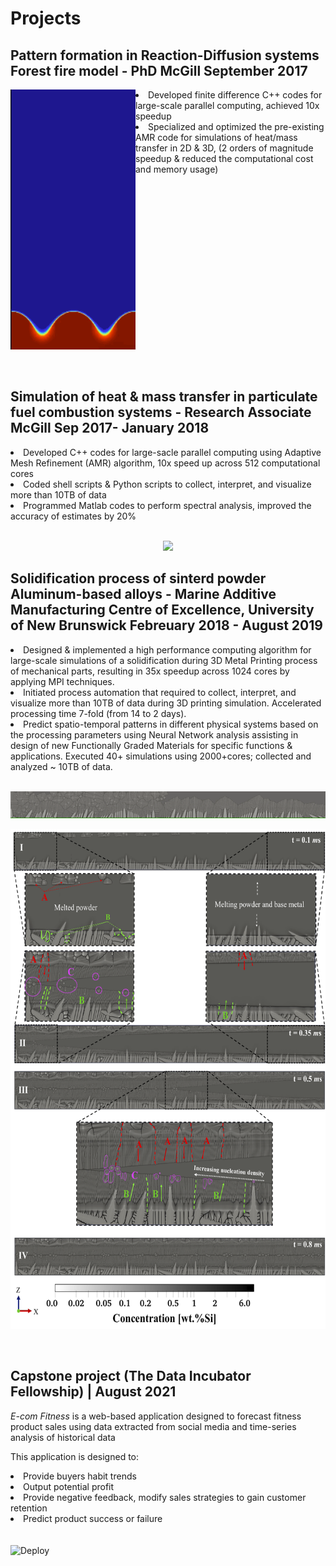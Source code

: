 <h1>Projects</h1>

<h2>Pattern formation in Reaction-Diffusion systems Forest fire model - PhD McGill September 2017</h2>

<img src="./comb_seaweeds.gif" align="left" width="200px"/>

<li>Developed finite difference C++ codes for large-scale parallel computing, achieved 10x speedup</li>
<li>Specialized and optimized the pre-existing AMR code for simulations of heat/mass transfer in 2D &
     3D, (2 orders of magnitude speedup & reduced the computational cost and memory usage)
</li>


<br clear="left"/>
<br><br>


<h2>Simulation of heat & mass transfer in particulate fuel combustion systems - Research Associate McGill Sep 2017- January 2018</h2>

 <li>Developed C++ codes for large-sacle parallel computing using Adaptive Mesh Refinement (AMR) algorithm, 10x speed up    
      across 512 computational cores</li>
<li>Coded shell scripts & Python scripts to collect, interpret, and visualize more than 10TB of data</li>
<li>Programmed Matlab codes to perform spectral analysis, improved the accuracy of estimates by 20%</li>

<!--![ Alt text](stock_combust_anim.gif) [](stock_combust_anim.gif)-->
<br clear="down"/>

<p align="center">
<img src="stock_combust_anim.gif">
</p>


<h2>Solidification process of sinterd powder Aluminum-based alloys - Marine Additive Manufacturing Centre of Excellence, University of New Brunswick Febreuary 2018 - August 2019 </h2>
     
<li>Designed & implemented a high performance computing algorithm for large-scale simulations of a solidification during 3D Metal Printing process of mechanical parts, resulting in 35x speedup across 1024 cores by applying MPI techniques.</li> 
     
<li>Initiated process automation that required to collect, interpret, and visualize more than 10TB of data during 3D printing simulation. Accelerated processing time 7-fold (from 14 to 2 days).</li> 
     
<li>Predict spatio-temporal patterns in different physical systems based on the processing parameters using Neural Network analysis assisting in design of new Functionally Graded Materials for specific functions & applications. Executed 40+ simulations using 2000+cores; collected and analyzed ~ 10TB of data.</li>

<!--![ Alt text](Solidifcation.gif) [](Solidifcation.gif)-->
<br clear="down"/>

<p align="center">
<img src="Solidifcation.gif" width="800"/>
</p>

<p align="center">
  <img src="./cover_photo.png" width="600" height="800"/>
  <!--<img src="./cover_photo.png"/>-->
</p>

<br clear="down">

<h2>Capstone project (The Data Incubator Fellowship) | August 2021</h2>

<em>E-com Fitness</em> is a web-based application designed to forecast fitness product sales using data extracted from social media and time-series analysis of historical data

This application is designed to:

<li>Provide buyers habit trends</li>
<li>Output potential profit</li>
<li>Provide negative feedback, modify sales strategies to gain customer retention</li>
<li>Predict product success or failure</li>
<br><br>
<a href="https://ecomfit.herokuapp.com">
   <img  align="left"  src="https://www.herokucdn.com/deploy/button.svg" alt="Deploy">    
</a>
